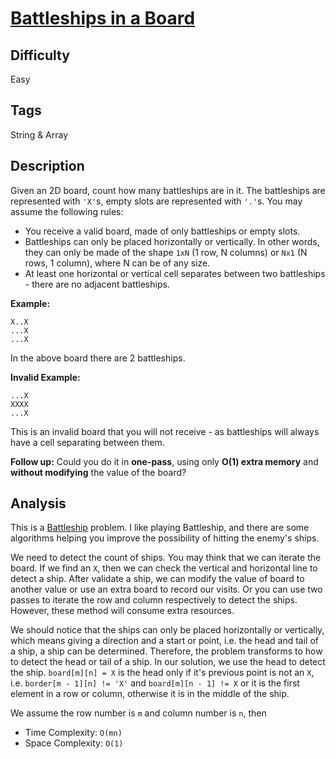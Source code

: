 # [Battleships in a Board](https://leetcode.com/problems/battleships-in-a-board/)

## Difficulty

Easy

## Tags

String & Array

## Description

Given an 2D board, count how many battleships are in it. The battleships are represented with `'X'`s, empty slots are represented with `'.'`s. You may assume the following rules:
- You receive a valid board, made of only battleships or empty slots.
- Battleships can only be placed horizontally or vertically. In other words, they can only be made of the shape `1xN` (1 row, N columns) or `Nx1` (N rows, 1 column), where N can be of any size.
- At least one horizontal or vertical cell separates between two battleships - there are no adjacent battleships.

**Example:**
```
X..X
...X
...X
```
In the above board there are 2 battleships.

**Invalid Example:**
```
...X
XXXX
...X
```
This is an invalid board that you will not receive - as battleships will always have a cell separating between them.

**Follow up:**
Could you do it in **one-pass**, using only **O(1) extra memory** and **without modifying** the value of the board?

## Analysis

This is a [Battleship](https://en.wikipedia.org/wiki/Battleship_(game)) problem. I like playing Battleship, and there are some algorithms helping you improve the possibility of hitting the enemy's ships.

We need to detect the count of ships. You may think that we can iterate the board. If we find an `X`, then we can check the vertical and horizontal line to detect a ship. After validate a ship, we can modify the value of board to another value or use an extra board to record our visits. Or you can use two passes to iterate the row and column respectively to detect the ships. However, these method will consume extra resources.

We should notice that the ships can only be placed horizontally or vertically, which means giving a direction and a start or point, i.e. the head and tail of a ship, a ship can be determined. Therefore, the problem transforms to how to detect the head or tail of a ship. In our solution, we use the head to detect the ship. `board[m][n] = X` is the head only if it's previous point is not an `X`, i.e. `border[m - 1][n] != 'X'` and `board[m][n - 1] != X` or it is the first element in a row or column, otherwise it is in the middle of the ship.

We assume the row number is `m` and column number is `n`, then
- Time Complexity: `O(mn)`
- Space Complexity: `O(1)`

